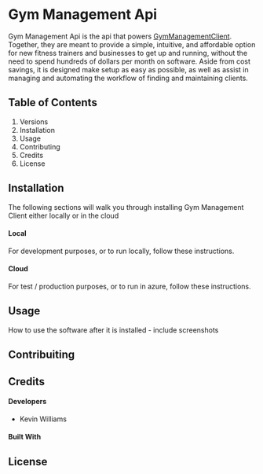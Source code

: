 # Gym Management Api

Gym Management Api is the api that powers [GymManagementClient](https://github.com/kwilliams2018/gym-management-client). Together, they are meant to provide a simple, intuitive, and affordable option for new fitness trainers and businesses to get up and running, without the need to spend hundreds of dollars per month on software. Aside from cost savings, it is designed make setup as easy as possible, as well as assist in managing and automating the workflow of finding and maintaining clients.

## Table of Contents
1. Versions
2. Installation
3. Usage
4. Contributing
5. Credits
6. License

## Installation

The following sections will walk you through installing Gym Management Client either locally or in the cloud

#### Local

For development purposes, or to run locally, follow these instructions.

#### Cloud

For test / production purposes, or to run in azure, follow these instructions.

## Usage

How to use the software after it is installed - include screenshots

## Contribuiting

## Credits
#### Developers
- Kevin Williams

#### Built With

## License